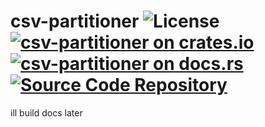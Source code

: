 # csv-partitioner ![License](https://img.shields.io/crates/l/csv-partitioner) [![csv-partitioner on crates.io](https://img.shields.io/crates/v/csv-partitioner)](https://crates.io/crates/csv-partitioner) [![csv-partitioner on docs.rs](https://docs.rs/csv-partitioner/badge.svg)](https://docs.rs/csv-partitioner) [![Source Code Repository](https://img.shields.io/badge/Code-On%20GitHub-blue?logo=GitHub)](https://github.com/Lindamust/csv-partitioner)


ill build docs later
